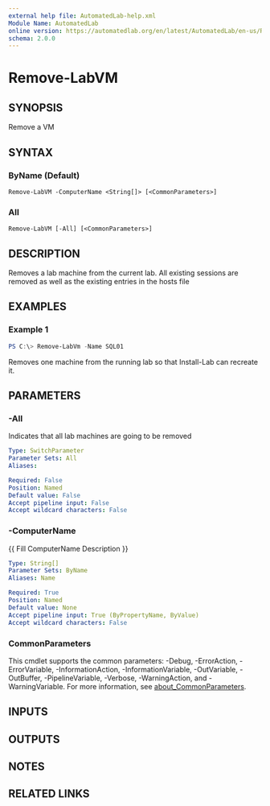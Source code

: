 ```yaml
---
external help file: AutomatedLab-help.xml
Module Name: AutomatedLab
online version: https://automatedlab.org/en/latest/AutomatedLab/en-us/Remove-LabVM
schema: 2.0.0
---
```


# Remove-LabVM

## SYNOPSIS
Remove a VM

## SYNTAX

### ByName (Default)
```
Remove-LabVM -ComputerName <String[]> [<CommonParameters>]
```

### All
```
Remove-LabVM [-All] [<CommonParameters>]
```

## DESCRIPTION
Removes a lab machine from the current lab.
All existing sessions are removed as well as the existing entries in the hosts file

## EXAMPLES

### Example 1
```powershell
PS C:\> Remove-LabVm -Name SQL01
```

Removes one machine from the running lab so that Install-Lab can recreate it.

## PARAMETERS

### -All
Indicates that all lab machines are going to be removed

```yaml
Type: SwitchParameter
Parameter Sets: All
Aliases:

Required: False
Position: Named
Default value: False
Accept pipeline input: False
Accept wildcard characters: False
```

### -ComputerName
{{ Fill ComputerName Description }}

```yaml
Type: String[]
Parameter Sets: ByName
Aliases: Name

Required: True
Position: Named
Default value: None
Accept pipeline input: True (ByPropertyName, ByValue)
Accept wildcard characters: False
```

### CommonParameters
This cmdlet supports the common parameters: -Debug, -ErrorAction, -ErrorVariable, -InformationAction, -InformationVariable, -OutVariable, -OutBuffer, -PipelineVariable, -Verbose, -WarningAction, and -WarningVariable. For more information, see [about_CommonParameters](http://go.microsoft.com/fwlink/?LinkID=113216).

## INPUTS

## OUTPUTS

## NOTES

## RELATED LINKS

